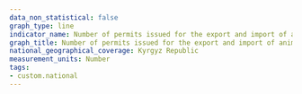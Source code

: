 ```yaml
---
data_non_statistical: false
graph_type: line
indicator_name: Number of permits issued for the export and import of animals and plants, their parts and derivatives that fall under the CITES Convention
graph_title: Number of permits issued for the export and import of animals and plants, their parts and derivatives that fall under the CITES Convention
national_geographical_coverage: Kyrgyz Republic
measurement_units: Number
tags:
- custom.national
---
```


